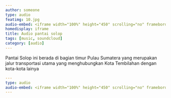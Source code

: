 ```yaml
---
author: someone
type: audio
featimg: 10.jpg
audio-embed: <iframe width="100%" height="450" scrolling="no" frameborder="no" source src="LAGU ZAPIN - PANTAI SOLOP.ogg"></iframe>
homedisplay: iframe
title: Audio pantai solop
tags: [music, soundcloud]
category: [audio]
---
```

Pantai Solop ini berada di bagian timur Pulau Sumatera yang merupakan jalur transportasi utama 
yang menghubungkan Kota Tembilahan dengan kota-kota lainya 

```yml
---
type: audio
audio-embed: <iframe width="100%" height="450" scrolling="no" frameborder="no"  source src="LAGU ZAPIN - PANTAI SOLOP.ogg"></iframe>
---
```